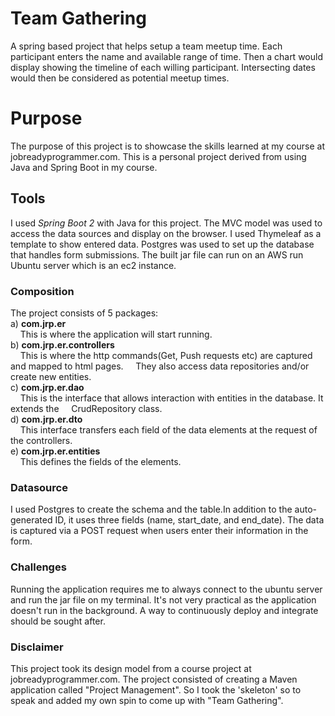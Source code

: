 # Team Gathering
 A spring based project that helps setup a team meetup time.
 Each participant enters the name and available range of time.
 Then a chart would display showing the timeline of each willing participant.
 Intersecting dates would then be considered as potential meetup times.
 
# Purpose
  The purpose of this project is to showcase the skills learned at my course at jobreadyprogrammer.com.
  This is a personal project derived from using Java and Spring Boot in my course.

## Tools
 I used *Spring Boot 2* with Java for this project. The MVC model was used to access
 the data sources and display on the browser. I used Thymeleaf as a template
 to show entered data.
 Postgres was used to set up the database that handles form submissions.
 The built jar file can run on an AWS run Ubuntu server which is an ec2 instance.
 
### Composition
 The project consists of 5 packages:\
  a) **com.jrp.er**  
		&nbsp;&nbsp;&nbsp;&nbsp;This is where the application will start running.\
  b) **com.jrp.er.controllers**  
		&nbsp;&nbsp;&nbsp;&nbsp;This is where the http commands(Get, Push requests etc) are captured and mapped to html pages.
		&nbsp;&nbsp;&nbsp;&nbsp;They also access data repositories and/or create new entities.\
  c) **com.jrp.er.dao**  
		&nbsp;&nbsp;&nbsp;&nbsp;This is the interface that allows interaction with entities in the database. It extends the
		&nbsp;&nbsp;&nbsp;&nbsp;CrudRepository class.\
  d) **com.jrp.er.dto**  
		&nbsp;&nbsp;&nbsp;&nbsp;This interface transfers each field of the data elements at the request of the controllers.\
  e) **com.jrp.er.entities**  
		&nbsp;&nbsp;&nbsp;&nbsp;This defines the fields of the elements.
	  
	  
### Datasource
 I used Postgres to create the schema and the table.In addition to the
 auto-generated ID, it uses three fields (name, start_date, and end_date).
 The data is captured via a POST request when users enter their information in the form.
   
 
### Challenges
 Running the application requires me to always connect to the ubuntu server and run the jar
 file on my terminal. It's not very practical as the application doesn't run in the
 background. A way to continuously deploy and integrate should be sought after.
 
### Disclaimer
 This project took its design model from a course project at jobreadyprogrammer.com. The project consisted
 of creating a Maven application called "Project Management".
 So I took the 'skeleton' so to speak and added my own spin to come up with "Team Gathering".
 
